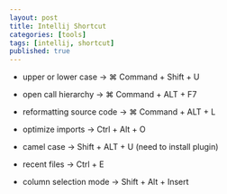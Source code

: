 ```yaml
---
layout: post
title: Intellij Shortcut
categories: [tools]
tags: [intellij, shortcut]
published: true
---
```


- upper or lower case -> ⌘ Command + Shift + U

- open call hierarchy -> ⌘ Command + ALT + F7

- reformatting source code -> ⌘ Command + ALT + L

- optimize imports -> Ctrl + Alt + O

- camel case -> Shift + ALT + U (need to install plugin)

- recent files -> Ctrl + E

- column selection mode -> Shift + Alt + Insert